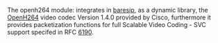 The openh264 module: integrates in [baresip](http://creytiv.com/baresip.html), as a dynamic library,  the [OpenH264](http://www.openh264.org/) video codec Version 1.4.0 provided by Cisco, furthermore it provides packetization functions for full Scalable Video Coding - SVC support specifed in RFC [6190](https://tools.ietf.org/html/rfc6190).
